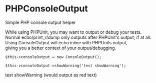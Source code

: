 # PHPConsoleOutput

Simple PHP console output helper

While using PHPUnit, you may want to output or debug your tests.  
Normal echo/print_r/dump only outputs after PHPUnit's output, if at all.  
Using ConsoleOutput will echo inline with PHPUnits output,  
giving you a better context of your output/debugging.  

```
$this->consoleOutput = new ConsoleOutput();

$this->consoleOutput->showWarning('test showWarning');
```
test showWarning (would output as red text)

